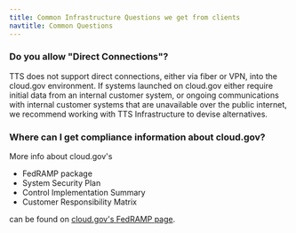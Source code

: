 ```yaml
---
title: Common Infrastructure Questions we get from clients
navtitle: Common Questions
---
```


### Do you allow "Direct Connections"?

TTS does not support direct connections, either via fiber or VPN, into the cloud.gov environment. If systems launched on cloud.gov either require initial data from an internal customer system, or ongoing communications with internal customer systems that are unavailable over the public internet, we recommend working with TTS Infrastructure to devise alternatives.

### Where can I get compliance information about cloud.gov?

More info about cloud.gov's

- FedRAMP package
- System Security Plan
- Control Implementation Summary
- Customer Responsibility Matrix

can be found on [cloud.gov's FedRAMP page](https://cloud.gov/overview/security/fedramp-tracker/#how-you-can-use-this-p-ato).
